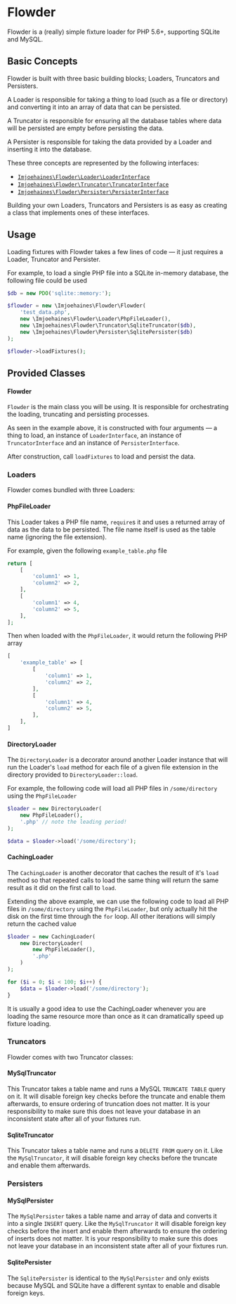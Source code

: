 # Flowder

Flowder is a (really) simple fixture loader for PHP 5.6+, supporting SQLite and MySQL.

## Basic Concepts

Flowder is built with three basic building blocks; Loaders, Truncators and Persisters.

A Loader is responsible for taking a thing to load (such as a file or directory) and converting it into an array of data that can be persisted.

A Truncator is responsible for ensuring all the database tables where data will be persisted are empty before persisting the data.

A Persister is responsible for taking the data provided by a Loader and inserting it into the database.

These three concepts are represented by the following interfaces:

- [`Imjoehaines\Flowder\Loader\LoaderInterface`](src/Loader/LoaderInterface.php)
- [`Imjoehaines\Flowder\Truncator\TruncatorInterface`](src/Truncator/TruncatorInterface.php)
- [`Imjoehaines\Flowder\Persister\PersisterInterface`](src/Persister/PersisterInterface.php)

Building your own Loaders, Truncators and Persisters is as easy as creating a class that implements ones of these interfaces.

## Usage

Loading fixtures with Flowder takes a few lines of code &mdash; it just requires a Loader, Truncator and Persister.

For example, to load a single PHP file into a SQLite in-memory database, the following file could be used

```php
$db = new PDO('sqlite::memory:');

$flowder = new \Imjoehaines\Flowder\Flowder(
    'test_data.php',
    new \Imjoehaines\Flowder\Loader\PhpFileLoader(),
    new \Imjoehaines\Flowder\Truncator\SqliteTruncator($db),
    new \Imjoehaines\Flowder\Persister\SqlitePersister($db)
);

$flowder->loadFixtures();
```

## Provided Classes

#### Flowder

`Flowder` is the main class you will be using. It is responsible for orchestrating the loading, truncating and persisting processes.

As seen in the example above, it is constructed with four arguments &mdash; a thing to load, an instance of `LoaderInterface`, an instance of `TruncatorInterface` and an instance of `PersisterInterface`.

After construction, call `loadFixtures` to load and persist the data.

### Loaders

Flowder comes bundled with three Loaders:

#### PhpFileLoader

This Loader takes a PHP file name, `require`s it and uses a returned array of data as the data to be persisted. The file name itself is used as the table name (ignoring the file extension).

For example, given the following `example_table.php` file

```php
return [
    [
        'column1' => 1,
        'column2' => 2,
    ],
    [
        'column1' => 4,
        'column2' => 5,
    ],
];

```

Then when loaded with the `PhpFileLoader`, it would return the following PHP array

```php
[
    'example_table' => [
        [
            'column1' => 1,
            'column2' => 2,
        ],
        [
            'column1' => 4,
            'column2' => 5,
        ],
    ],
]
```

#### DirectoryLoader

The `DirectoryLoader` is a decorator around another Loader instance that will run the Loader's `load` method for each file of a given file extension in the directory provided to `DirectoryLoader::load`.

For example, the following code will load all PHP files in `/some/directory` using the `PhpFileLoader`

```php
$loader = new DirectoryLoader(
    new PhpFileLoader(),
    '.php' // note the leading period!
);

$data = $loader->load('/some/directory');
```

#### CachingLoader

The `CachingLoader` is another decorator that caches the result of it's `load` method so that repeated calls to load the same thing will return the same result as it did on the first call to `load`.

Extending the above example, we can use the following code to load all PHP files in `/some/directory` using the `PhpFileLoader`, but only actually hit the disk on the first time through the `for` loop. All other iterations will simply return the cached value

```php
$loader = new CachingLoader(
    new DirectoryLoader(
        new PhpFileLoader(),
        '.php'
    )
);

for ($i = 0; $i < 100; $i++) {
    $data = $loader->load('/some/directory');
}
```

It is usually a good idea to use the CachingLoader whenever you are loading the same resource more than once as it can dramatically speed up fixture loading.

### Truncators

Flowder comes with two Truncator classes:

#### MySqlTruncator

This Truncator takes a table name and runs a MySQL `TRUNCATE TABLE` query on it. It will disable foreign key checks before the truncate and enable them afterwards, to ensure ordering of truncation does not matter. It is your responsibility to make sure this does not leave your database in an inconsistent state after all of your fixtures run.

#### SqliteTruncator

This Truncator takes a table name and runs a `DELETE FROM` query on it. Like the `MySqlTruncator`, it will disable foreign key checks before the truncate and enable them afterwards.

### Persisters

#### MySqlPersister

The `MySqlPersister` takes a table name and array of data and converts it into a single `INSERT` query. Like the `MySqlTruncator` it will disable foreign key checks before the insert and enable them afterwards to ensure the ordering of inserts does not matter. It is your responsibility to make sure this does not leave your database in an inconsistent state after all of your fixtures run.

#### SqlitePersister

The `SqlitePersister` is identical to the `MySqlPersister` and only exists because MySQL and SQLite have a different syntax to enable and disable foreign keys.
